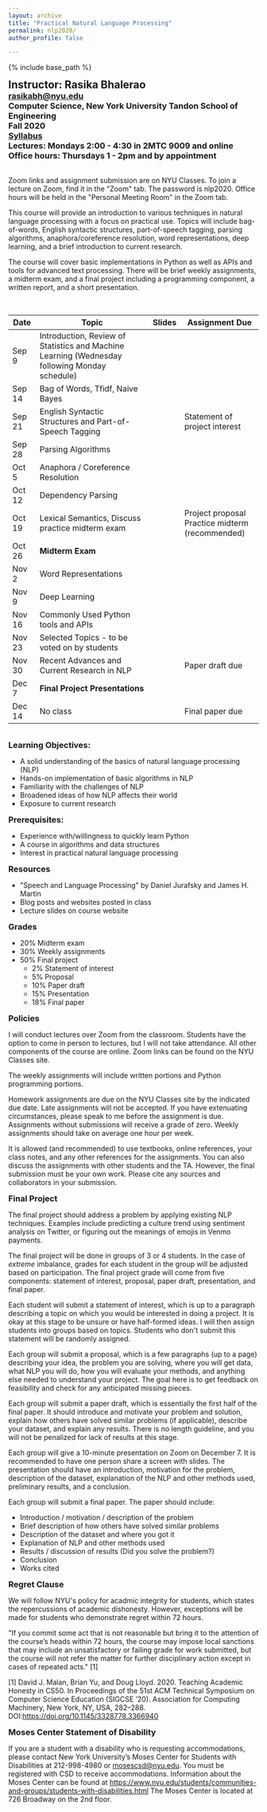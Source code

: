 ```yaml
---
layout: archive
title: "Practical Natural Language Processing"
permalink: nlp2020/
author_profile: false

---
```

<style type='text/css'>
h2, h3, h4, h5, h6 {margin: 0;}
.br {display: block; margin-bottom: 0em; margin: 0;} 
</style>

{% include base_path %}

## Instructor: Rasika Bhalerao
### rasikabh@nyu.edu
### Computer Science, New York University Tandon School of Engineering
### Fall 2020
### [Syllabus](https://docs.google.com/document/d/1vCZopztgMiaSO1F8jb4k0wPJCQiRqwrQ3wQBqp4mgp4/edit?usp=sharing)
### Lectures: Mondays 2:00 - 4:30 in 2MTC 9009 and online
### Office hours: Thursdays 1 - 2pm and by appointment
<br/>

Zoom links and assignment submission are on NYU Classes.
To join a lecture on Zoom, find it in the "Zoom" tab. The password is nlp2020.
Office hours will be held in the "Personal Meeting Room" in the Zoom tab.

This course will provide an introduction to various techniques in natural language processing with a focus on practical use. Topics will include bag-of-words, English syntactic structures, part-of-speech tagging, parsing algorithms, anaphora/coreference resolution, word representations, deep learning, and a brief introduction to current research.

The course will cover basic implementations in Python as well as APIs and tools for advanced text processing. There will be brief weekly assignments, a midterm exam, and a final project including a programming component, a written report, and a short presentation.

<br/>


| Date   | Topic                                                                                         | Slides | Assignment Due |
|--------|-----------------------------------------------------------------------------------------------|--------|----------------|
| Sep 9  | Introduction, Review of Statistics and Machine Learning (Wednesday following Monday schedule) |        |                |
| Sep 14 | Bag of Words, Tfidf, Naive Bayes                                                              |        |                |
| Sep 21 | English Syntactic Structures and Part-of-Speech Tagging                                       |        | Statement of project interest |
| Sep 28 | Parsing Algorithms                                                                            |        |                |
| Oct 5  | Anaphora / Coreference Resolution                                                             |        |                |
| Oct 12 | Dependency Parsing                                                                            |        |                |
| Oct 19 | Lexical Semantics, Discuss practice midterm exam                                              |        | Project proposal <br> Practice midterm (recommended) |
| Oct 26 | **Midterm Exam**                                                                              |        |                |
| Nov 2  | Word Representations                                                                          |        |                |
| Nov 9  | Deep Learning                                                                                 |        |                |
| Nov 16 | Commonly Used Python tools and APIs                                                           |        |                |
| Nov 23 | Selected Topics - to be voted on by students                                                  |        |                |
| Nov 30 | Recent Advances and Current Research in NLP                                                   |        | Paper draft due |
| Dec 7  | **Final Project Presentations**                                                               |        |                |
| Dec 14 | No class                                                                                      |        | Final paper due |


<br/>

### Learning Objectives:
- A solid understanding of the basics of natural language processing (NLP)
- Hands-on implementation of basic algorithms in NLP
- Familiarity with the challenges of NLP
- Broadened ideas of how NLP affects their world
- Exposure to current research

### Prerequisites:
- Experience with/willingness to quickly learn Python
- A course in algorithms and data structures
- Interest in practical natural language processing

### Resources
- "Speech and Language Processing" by Daniel Jurafsky and James H. Martin
- Blog posts and websites posted in class
- Lecture slides on course website

### Grades
- 20%  Midterm exam
- 30%  Weekly assignments
- 50%  Final project
  - 2%  Statement of interest
  - 5%  Proposal
  - 10% Paper draft
  - 15% Presentation
  - 18% Final paper

### Policies
I will conduct lectures over Zoom from the classroom. Students have the option to come in person to lectures, but I will not take attendance. All other components of the course are online. Zoom links can be found on the NYU Classes site.

The weekly assignments will include written portions and Python programming portions.

Homework assignments are due on the NYU Classes site by the indicated due date. Late assignments will not be accepted. If you have extenuating circumstances, please speak to me before the assignment is due. Assignments without submissions will receive a grade of zero. Weekly assignments should take on average one hour per week.

It is allowed (and recommended) to use textbooks, online references, your class notes, and any other references for the assignments. You can also discuss the assignments with other students and the TA. However, the final submission must be your own work. Please cite any sources and collaborators in your submission.

### Final Project
The final project should address a problem by applying existing NLP techniques. Examples include predicting a culture trend using sentiment analysis on Twitter, or figuring out the meanings of emojis in Venmo payments.

The final project will be done in groups of 3 or 4 students. In the case of *extreme* imbalance, grades for each student in the group will be adjusted based on participation. The final project grade will come from five components: statement of interest, proposal, paper draft, presentation, and final paper.

Each student will submit a statement of interest, which is up to a paragraph describing a topic on which you would be interested in doing a project. It is okay at this stage to be unsure or have half-formed ideas. I will then assign students into groups based on topics. Students who don't submit this statement will be randomly assigned.

Each group will submit a proposal, which is a few paragraphs (up to a page) describing your idea, the problem you are solving, where you will get data, what NLP you will do, how you will evaluate your methods, and anything else needed to understand your project. The goal here is to get feedback on feasibility and check for any anticipated missing pieces.

Each group will submit a paper draft, which is essentially the first half of the final paper. It should introduce and motivate your problem and solution, explain how others have solved similar problems (if applicable), describe your dataset, and explain any results. There is no length guideline, and you will not be penalized for lack of results at this stage.

Each group will give a 10-minute presentation on Zoom on December 7. It is recommended to have one person share a screen with slides. The presentation should have an introduction, motivation for the problem, description of the dataset, explanation of the NLP and other methods used, preliminary results, and a conclusion.

Each group will submit a final paper. The paper should include:
- Introduction / motivation / description of the problem
- Brief description of how others have solved similar problems
- Description of the dataset and where you got it
- Explanation of NLP and other methods used
- Results / discussion of results (Did you solve the problem?)
- Conclusion
- Works cited

### Regret Clause
We will follow NYU's policy for acadmic integrity for students, which states the repercussions of academic dishonesty. However, exceptions will be made for students who demonstrate regret within 72 hours.

"If you commit some act that is not reasonable but bring it to the attention of the course’s heads within 72 hours, the course may impose local sanctions that may include an unsatisfactory or failing grade for work submitted, but the course will not refer the matter for further disciplinary action except in cases of repeated acts." [1]

[1] David J. Malan, Brian Yu, and Doug Lloyd. 2020. Teaching Academic Honesty in CS50. In Proceedings of the 51st ACM Technical Symposium on Computer Science Education (SIGCSE ’20). Association for Computing Machinery, New York, NY, USA, 282–288. DOI:https://doi.org/10.1145/3328778.3366940



### Moses Center Statement of Disability
If you are a student with a disability who is requesting accommodations, please contact New York University’s Moses Center for Students with Disabilities at 212-998-4980 or mosescsd@nyu.edu.  You must be registered with CSD to receive accommodations.  Information about the Moses Center can be found at https://www.nyu.edu/students/communities-and-groups/students-with-disabilities.html 
The Moses Center is located at 726 Broadway on the 2nd floor. 
